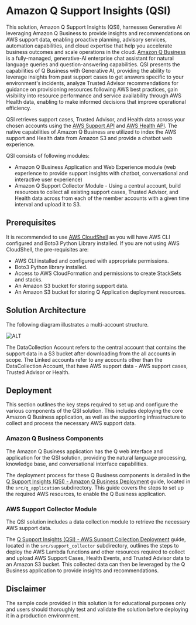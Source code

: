 # Amazon Q Support Insights (QSI)

This solution, Amazon Q Support Insights (QSI), harnesses Generative AI leveraging Amazon Q Business to provide insights and recommendations on AWS support data, enabling proactive planning, advisory services, automation capabilities, and cloud expertise that help you accelerate business outcomes and scale operations in the cloud. [Amazon Q Business](https://docs.aws.amazon.com/amazonq/latest/business-use-dg/what-is.html) is a fully-managed, generative-AI enterprise chat assistant for natural language queries and question-answering capabilities. QSI presents the capabilities of Q Business with Generative AI, providing the ability to leverage insights from past support cases to get answers specific to your environment's incidents, analyze Trusted Advisor recommendations for guidance on provisioning resources following AWS best practices, gain visibility into resource performance and service availability through AWS Health data, enabling to make informed decisions that improve operational efficiency. 

QSI retrieves support cases, Trusted Advisor, and Health data across your chosen accounts using the [AWS Support API](https://boto3.amazonaws.com/v1/documentation/api/latest/reference/services/support.html) and [AWS Health API](https://boto3.amazonaws.com/v1/documentation/api/latest/reference/services/health.html). The native capabilities of Amazon Q Business are utilized to index the AWS support and Health data from Amazon S3 and provide a chatbot web experience.

QSI consists of following modules:

* Amazon Q Business Application and Web Experience module (web experience to provide support insights with chatbot, conversational and interactive user experience)
* Amazon Q Support Collector Module - Using a central account, build resources to collect all existing support cases, Trusted Advisor, and Health data across from each of the member accounts with a given time interval and upload it to S3.

## Prerequisites

It is recommended to use [AWS CloudShell](https://docs.aws.amazon.com/cloudshell/latest/userguide/welcome.html) as you will have AWS CLI configured and Boto3 Python Library installed. 
If you are not using AWS CloudShell, the pre-requisites are:
* AWS CLI installed and configured with appropriate permissions.
* Boto3 Python library installed.
* Access to AWS CloudFormation and permissions to create StackSets and stacks.
* An Amazon S3 bucket for storing support data.
* An Amazon S3 bucket for storing Q Application deployment resources.

## Solution Architecture

The following diagram illustrates a multi-account structure.

![ALT](img/qsi-arch-v1.jpg)

The DataCollection Account refers to the central account that contains the support data in a S3 bucket after downloading from the all accounts in scope. The Linked accounts refer to any accounts other than the DataCollection Account, that have AWS support data - AWS support cases, Trusted Advisor or Health. 

## Deployment

This section outlines the key steps required to set up and configure the various components of the QSI solution. This includes deploying the core Amazon Q Business application, as well as the supporting infrastructure to collect and process the necessary AWS support data.

### Amazon Q Business Components

The Amazon Q Business application has the Q web interface and application for the QSI solution, providing the natural language processing, knowledge base, and conversational interface capabilities. 

The deployment process for these Q Business components is detailed in the [Q Support Insights (QSI) - Amazon Q Business Deployment](./src/q_application/README.md) guide, located in the `src/q_application` subdirectory. This guide covers the steps to set up the required AWS resources, to enable the Q Business application.

### AWS Support Collector Module

The QSI solution includes a data collection module to retrieve the necessary AWS support data.

The [Q Support Insights (QSI) - AWS Support Collection Deployment](./src/support_collector/README.md) guide, located in the `src/support_collector` subdirectory, outlines the steps to deploy the AWS Lambda functions and other resources required to collect and upload AWS Support Cases, Health Events, and Trusted Advisor data to an Amazon S3 bucket. This collected data can then be leveraged by the Q Business application to provide insights and recommendations.

## Disclaimer

The sample code provided in this solution is for educational purposes only and users should thoroughly test and validate the solution before deploying it in a production environment.
